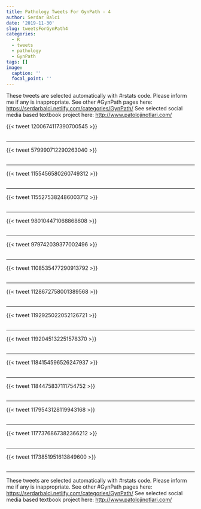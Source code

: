 ```yaml
---
title: Pathology Tweets For GynPath - 4
author: Serdar Balci
date: '2019-11-30'
slug: tweetsForGynPath4
categories:
  - R
  - tweets
  - pathology
  - GynPath
tags: []
image:
  caption: ''
  focal_point: ''
---
```



These tweets are selected automatically with #rstats code. Please inform me if any is inappropriate.
See other #GynPath pages here: https://serdarbalci.netlify.com/categories/GynPath/ 
See selected social media based textbook project here: http://www.patolojinotlari.com/

{{< tweet 1200674117390700545 >}}
<br>
<br>
<hr>
{{< tweet 579990712290263040 >}}
<br>
<br>
<hr>
{{< tweet 1155456580260749312 >}}
<br>
<br>
<hr>
{{< tweet 1155275382486003712 >}}
<br>
<br>
<hr>
{{< tweet 980104471068868608 >}}
<br>
<br>
<hr>
{{< tweet 979742039377002496 >}}
<br>
<br>
<hr>
{{< tweet 1108535477290913792 >}}
<br>
<br>
<hr>
{{< tweet 1128672758001389568 >}}
<br>
<br>
<hr>
{{< tweet 1192925022052126721 >}}
<br>
<br>
<hr>
{{< tweet 1192045132251578370 >}}
<br>
<br>
<hr>
{{< tweet 1184154596526247937 >}}
<br>
<br>
<hr>
{{< tweet 1184475837111754752 >}}
<br>
<br>
<hr>
{{< tweet 1179543128119943168 >}}
<br>
<br>
<hr>
{{< tweet 1177376867382366212 >}}
<br>
<br>
<hr>
{{< tweet 1173851951613849600 >}}
<br>
<br>
<hr>


These tweets are selected automatically with #rstats code. Please inform me if any is inappropriate.
See other #GynPath pages here: https://serdarbalci.netlify.com/categories/GynPath/ 
See selected social media based textbook project here: http://www.patolojinotlari.com/
